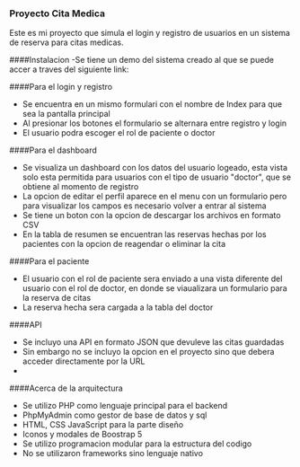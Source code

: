 

### Proyecto Cita Medica

<p>
Este es mi proyecto que simula el login y registro de usuarios en un sistema de reserva para citas medicas. 

</p>

####Instalacion
-Se tiene un demo del sistema creado al que se puede accer a traves del siguiente link:


####Para el login y registro
- Se encuentra en un mismo formulari con el nombre de Index para que sea la pantalla principal
- Al presionar los botones el formulario se alternara entre registro y login
- El usuario podra escoger el rol de paciente o doctor


####Para el dashboard
- Se visualiza un dashboard con los datos del usuario logeado, esta vista solo esta permitida para usuarios con el tipo de usuario "doctor", que se obtiene al momento de registro
- La opcion de editar el perfil aparece en el menu con un formulario pero para visualizar los campos es necesario volver a entrar al sistema
- Se tiene un boton con la opcion de descargar los archivos en formato CSV
- En la tabla de resumen se encuentran las reservas hechas por los pacientes con la opcion de reagendar o eliminar la cita

####Para el paciente
- El usuario con el rol de paciente sera enviado a una vista diferente del usuario con el rol de doctor, en donde se viaualizara un formulario para la reserva de citas
- La reserva hecha sera cargada a la tabla del doctor 

####API
- Se incluyo una API en formato JSON que devuleve las citas guardadas
- Sin embargo no se incluyo la opcion en el proyecto sino que debera acceder directamente por la URL
- 
####Acerca de la arquitectura
- Se utilizo PHP como lenguaje principal para el backend
- PhpMyAdmin como gestor de base de datos y sql
- HTML, CSS JavaScript para la parte diseño
- Iconos y modales de Boostrap 5
- Se utilizo programacion modular para la estructura del codigo
- No se utilizaron frameworks sino lenguaje nativo

